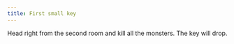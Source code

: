 ```yaml
---
title: First small key
---
```


Head right from the second room and kill all the monsters. The key will drop.
